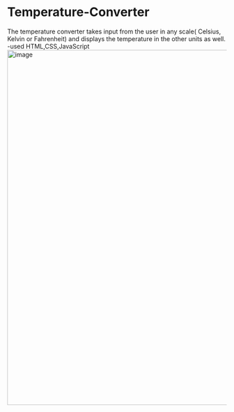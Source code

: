 # Temperature-Converter
The temperature converter takes input from the user in any scale( Celsius, Kelvin or Fahrenheit) and displays the temperature in the other units as well. -used HTML,CSS,JavaScript
<img width="815" alt="image" src="https://user-images.githubusercontent.com/108525380/207538003-3d5209bc-bc4a-43b2-9733-cf8c70b66f91.png">

